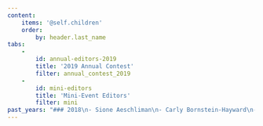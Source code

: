 ```yaml
---
content:
    items: '@self.children'
    order:
        by: header.last_name
tabs:
    -
        id: annual-editors-2019
        title: '2019 Annual Contest'
        filter: annual_contest_2019
    -
        id: mini-editors
        title: 'Mini-Event Editors'
        filter: mini
past_years: "### 2018\n- Sione Aeschliman\n- Carly Bornstein-Hayward\n- Ellen Brock\n- Editor Cassandra\n- Elizabeth Buege\n- rr campbell\n- Jeni Chappelle\n- Stephanie Eding\n- Kyle V. Hiller\n- Kaitlyn Johnson\n- Katie McCoach\n- Laura Dennison (runners-up prizes)\n- Grace Laidlaw (runners-up prizes)\n- Kyra Nelson (runners-up prizes)\n\n### 2017\n- Sione Aeschliman\n- Gem Blackthorn\n- Carly Bornstein-Hayward\n- Ellen Brock\n- Editor Cassandra\n- Elizabeth Buege\n- Jeni Chappelle\n- Stephanie Eding\n- Victoria Griffin\n- Kaitlyn Johnson\n- Katie McCoach\n- Nicole Tone\n- Kisa Whipkey\n- Kyra Nelson (runners-up prizes)\n"
---
```


